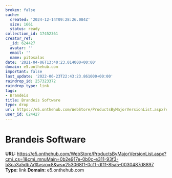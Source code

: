 ```yaml
---
broken: false
cache:
  created: '2024-12-14T09:28:26.084Z'
  size: 1661
  status: ready
collection_id: 17452361
creator_ref:
  _id: 624427
  avatar: ''
  email: ''
  name: pitosalas
date: '2021-04-06T13:40:23.014000+00:00'
domain: e5.onthehub.com
important: false
last_update: '2022-06-23T22:43:23.861000+00:00'
raindrop_id: 257323372
raindrop_type: link
tags:
- Brandeis
title: Brandeis Software
type: drop
url: https://e5.onthehub.com/WebStore/ProductsByMajorVersionList.aspx?cmi_cs=1&cmi_mnuMain=0b2e917e-0b0c-e311-93f3-b8ca3a5db7a1&vsro=8&ws=253068f1-0c11-df11-85a5-0030487d8897
user_id: 624427
---
```


# Brandeis Software

**URL:** https://e5.onthehub.com/WebStore/ProductsByMajorVersionList.aspx?cmi_cs=1&cmi_mnuMain=0b2e917e-0b0c-e311-93f3-b8ca3a5db7a1&vsro=8&ws=253068f1-0c11-df11-85a5-0030487d8897
**Type:** link
**Domain:** e5.onthehub.com
